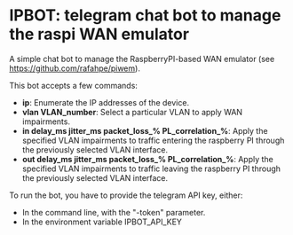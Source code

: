 IPBOT: telegram chat bot to manage the raspi WAN emulator
=========================================================

A simple chat bot to manage the RaspberryPI-based WAN emulator (see https://github.com/rafahpe/piwem).

This bot accepts a few commands:

- **ip**: Enumerate the IP addresses of the device.
- **vlan VLAN_number**: Select a particular VLAN to apply WAN impairments.
- **in delay_ms jitter_ms packet_loss_% PL_correlation_%**: Apply the specified VLAN impairments to traffic entering the raspberry PI through the previously selected VLAN interface.
- **out delay_ms jitter_ms packet_loss_% PL_correlation_%**: Apply the specified VLAN impairments to traffic leaving the raspberry PI through the previously selected VLAN interface.

To run the bot, you have to provide the telegram API key, either:

- In the command line, with the "-token" parameter.
- In the environment variable IPBOT_API_KEY
